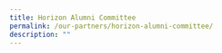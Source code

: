 ```yaml
---
title: Horizon Alumni Committee
permalink: /our-partners/horizon-alumni-committee/
description: ""
---
```

